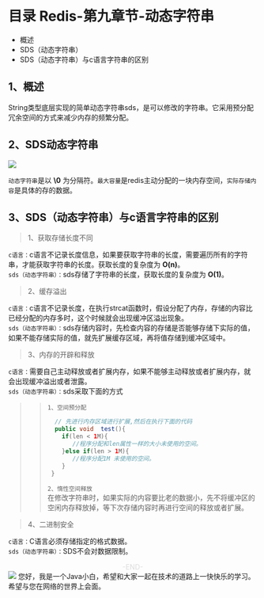 # 目录 Redis-第九章节-动态字符串
- 概述
- SDS（动态字符串）
- SDS（动态字符串）与c语言字符串的区别

## 1、概述    
String类型底层实现的简单动态字符串sds，是可以修改的字符串。它采用预分配冗余空间的方式来减少内存的频繁分配。

## 2、SDS动态字符串
![](https://cdn.jsdelivr.net/gh/tsing-dong/drawing.bed/java/senior/distriuted/dubbo/basic/introduction/java-senior-distriuted-dubbo%E5%9F%BA%E7%A1%80%E7%AF%87-%E4%BB%8B%E7%BB%8D-sds.png)

`动态字符串`是以 **\0** 为分隔符。`最大容量`是redis主动分配的一块内存空间，`实际存储内容`是具体的存的数据。

## 3、SDS（动态字符串）与c语言字符串的区别
> 1、获取存储长度不同

`c语言：`c语言不记录长度信息，如果要获取字符串的长度，需要遍历所有的字符串，才能获取字符串的长度。获取长度的复杂度为 **O(n)**。   
`sds（动态字符串）：`sds存储了字符串的长度，获取长度的复杂度为 **O(1)**。

> 2、缓存溢出

`c语言：`c语言不记录长度，在执行strcat函数时，假设分配了内存，存储的内容比已经分配的内存多时，这个时候就会出现缓冲区溢出现象。   
`sds（动态字符串）：`sds存储内容时，先检查内容的存储是否能够存储下实际的值，如果不能存储实际的值，就先扩展缓存区域，再将值存储到缓冲区域中。

> 3、内存的开辟和释放

`c语言：`需要自己主动释放或者扩展内存，如果不能够主动释放或者扩展内存，就会出现缓冲溢出或者泄露。    
`sds（动态字符串）：`sds采取下面的方式
>> `1、空间预分配`
>>  ```java
>>    // 先进行内存区域进行扩展,然后在执行下面的代码
>>    public void  test(){
>>      if(len < 1M){
>>         //程序分配和len属性一样的大小未使用的空间。
>>      }else if(len > 1M){
>>         //程序分配1M 未使用的空间。
>>      }
>>   }
>>  ```
>> `2、惰性空间释放`  
>>  在修改字符串时，如果实际的内容要比老的数据小，先不将缓冲区的空闲内存释放掉，等下次存储内容时再进行空间的释放或者扩展。

> 4、二进制安全

`c语言：`C语言必须存储指定的格式数据。  
`sds（动态字符串）：`SDS不会对数据限制。

<span style="display:block;text-align:center;color:#DCDCDC;">-END-</span>
![](https://cdn.jsdelivr.net/gh/tsing-dong/drawing.bed/personal/%E5%BE%AE%E4%BF%A1%E5%85%AC%E4%BC%97%E5%8F%B7.png)
您好，我是一个Java小白，希望和大家一起在技术的道路上一快快乐的学习。希望与您在网络的世界上会面。


